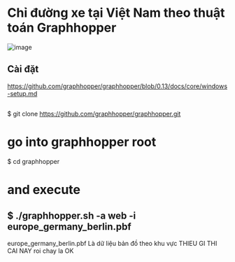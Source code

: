 # Chỉ đường xe tại Việt Nam theo thuật toán Graphhopper

![image](https://res.cloudinary.com/dsobei3hp/image/upload/v1609812681/GitHub/Untitled_nwywch.png)
##

## Cài đặt 
https://github.com/graphhopper/graphhopper/blob/0.13/docs/core/windows-setup.md
##
$ git clone https://github.com/graphhopper/graphhopper.git

# go into graphhopper root
$ cd graphhopper

# and execute
$ ./graphhopper.sh -a web -i europe_germany_berlin.pbf
------------
europe_germany_berlin.pbf Là dữ liệu bản đồ theo khu vực
THIEU GI THI CAI NAY roi chay la OK
